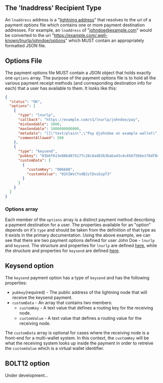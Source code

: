 ## The 'lnaddress' Recipient Type

An `lnaddress` address is a 
"[lightning address](https://github.com/andrerfneves/lightning-address/blob/master/DIY.md)" that resolves to the uri of
a payment options file which contains one or more payment destination addresses.  For example, an `lnaddress` of 
"johndoe@example.com" would be converted to the uri "https://example.com/.well-known/lnurlp/johndoe/options" which MUST
contain an appropriately formatted JSON file.

## Options File

The payment options file MUST contain a JSON object that holds exactly one `options` array.  The purpose of the payment
options file is to hold all the various payment receipt methods (and corresponding destination info for each) that a
user has available to them.  It looks like this:

```json
{
  "status": "OK",
  "options": [
    {
      "type": "lnurlp",
      "callback": "https://example.com/v1/lnurlp/johndoe/pay",
      "minSendable": 1000,
      "maxSendable": 1000000000000,
      "metadata": "[[\"text/plain\",\"Pay @johndoe on example wallet\"]]",
      "commentAllowed": 500
    },
    {
      "type": "keysend",
      "pubkey": "03b6f613e88bd874177c28c6ad83b3baba43c4c656f56be1f8df84669556054b79",
      "customData": [
        {
          "customKey": "906608",
          "customValue": "01hIWsCYxdBJzlDvu5zpT3"
        }
      ]
    }
  ]
}
```

### Options array

Each member of the `options` array is a distinct payment method describing a payment destination for a user.  The 
properties available for an "option" depends on it's `type` and should be taken from the definition of that type as it
exists in the primary documentation.  Using the above example, we can see that there are two payment options defined 
for user John Doe - `lnurlp` and `keysend`.  The structure and properties for `lnurlp` are defined 
[here](https://github.com/lnurl/luds/blob/luds/06.md), while the structure and properties for `keysend` are defined 
[here](#keysend-option).

## Keysend option

The `keysend` payment option has a type of `keysend` and has the following properties:

* `pubkey`(required) - The public address of the lightning node that will receive the keysend payment.
* `customData` - An array that contains two members:
  * `customKey` - A text value that defines a routing key for the receiving node.
  * `customValue` - A text value that defines a routing value for the receiving node.

The `customData` array is optional for cases where the receiving node is a front-end for a multi-wallet 
system.  In this context, the `customKey` will be what the receiving system looks up inside the payment in order to 
retreive the `customValue` which is a virtual wallet identifier.

## BOLT12 option

Under development...